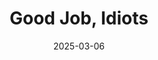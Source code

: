 ---
title: Good Job, Idiots
fulltitle: Good Job, Idiots
date: 2025-03-06
tags:
- 2025
characters:
- tzipora
- cobian
categories:
- clothing & uniforms
keywords:
- 2025
rgb: 195, 109, 83
url: /stories/good-job/
image: /images/fullres/idiot.jpg
caption: This sketch was supposed to start on the moon, but maybe they've bought a
  trampoline instead.
---